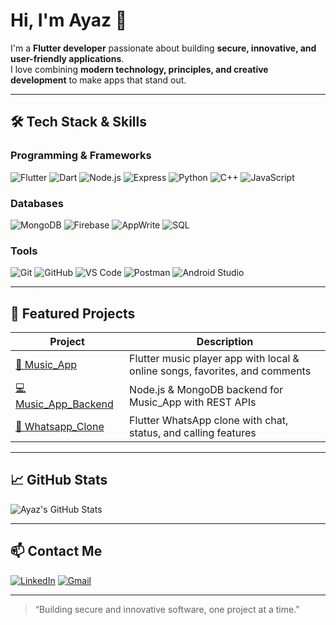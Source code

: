 # Hi, I'm Ayaz 👋

I'm a **Flutter developer** passionate about building **secure, innovative, and user-friendly applications**.  
I love combining **modern technology,  principles, and creative development** to make apps that stand out.  

---

## 🛠 Tech Stack & Skills

### Programming & Frameworks
![Flutter](https://img.shields.io/badge/Flutter-02569B?style=flat&logo=flutter&logoColor=white)
![Dart](https://img.shields.io/badge/Dart-0175C2?style=flat&logo=dart&logoColor=white)
![Node.js](https://img.shields.io/badge/Node.js-339933?style=flat&logo=node.js&logoColor=white)
![Express](https://img.shields.io/badge/Express.js-000000?style=flat&logo=express&logoColor=white)
![Python](https://img.shields.io/badge/Python-3776AB?style=flat&logo=python&logoColor=white)
![C++](https://img.shields.io/badge/C++-00599C?style=flat&logo=c%2B%2B&logoColor=white)
![JavaScript](https://img.shields.io/badge/JavaScript-F7DF1E?style=flat&logo=javascript&logoColor=black)

### Databases
![MongoDB](https://img.shields.io/badge/MongoDB-47A248?style=flat&logo=mongodb&logoColor=white)
![Firebase](https://img.shields.io/badge/Firebase-FFCA28?style=flat&logo=firebase&logoColor=black)
![AppWrite](https://img.shields.io/badge/AppWrite-FF007F?style=flat&logo=appwrite&logoColor=white)
![SQL](https://img.shields.io/badge/SQL-005C9C?style=flat&logo=mysql&logoColor=white)

### Tools
![Git](https://img.shields.io/badge/Git-F05032?style=flat&logo=git&logoColor=white)
![GitHub](https://img.shields.io/badge/GitHub-181717?style=flat&logo=github&logoColor=white)
![VS Code](https://img.shields.io/badge/VS%20Code-007ACC?style=flat&logo=visual-studio-code&logoColor=white)
![Postman](https://img.shields.io/badge/Postman-FF6C37?style=flat&logo=postman&logoColor=white)
![Android Studio](https://img.shields.io/badge/Android%20Studio-3DDC84?style=flat&logo=android-studio&logoColor=white)

---

## 📂 Featured Projects

| Project | Description |
|---------|-------------|
| [🎵 Music_App](https://github.com/ayaz-hs-dev/Music_App) | Flutter music player app with local & online songs, favorites, and comments |
| [💻 Music_App_Backend](https://github.com/ayaz-hs-dev/Music_App_Backend) | Node.js & MongoDB backend for Music_App with REST APIs |
| [📱 Whatsapp_Clone](https://github.com/ayaz-hs-dev/Whatsapp_Clone) | Flutter WhatsApp clone with chat, status, and calling features |


---

## 📈 GitHub Stats

![Ayaz's GitHub Stats](https://github-readme-stats.vercel.app/api?username=ayaz-hs-dev&show_icons=true&theme=radical)

---

## 📫 Contact Me

[![LinkedIn](https://img.shields.io/badge/LinkedIn-0077B5?style=flat&logo=linkedin&logoColor=white)](https://www.linkedin.com/in/ayaz-hussain-shah-975534376)
[![Gmail](https://img.shields.io/badge/Gmail-D14836?style=flat&logo=gmail&logoColor=white)](mailto:ayaz.hussain.shah.dev@gmail.com)

---

> “Building secure and innovative software, one project at a time.”
